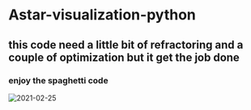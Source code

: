 # Astar-visualization-python

## this code need a little bit of refractoring and a couple of optimization but it get the job done
### enjoy the spaghetti code

![2021-02-25](https://user-images.githubusercontent.com/48150537/109139002-01d2a280-7781-11eb-9a38-4968416b5969.png)
